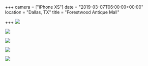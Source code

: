 +++
camera = ["iPhone XS"]
date = "2019-03-07T06:00:00+00:00"
location = "Dallas, TX"
title = "Forestwood Antique Mall"

+++
![](https://res.cloudinary.com/tobyblog/image/upload/v1552004266/img/CE8CD332-4542-497F-8C28-C4EA7C7216CD.jpg)
<!--more-->
![](https://res.cloudinary.com/tobyblog/image/upload/v1552004266/img/9E4BAB17-DCBD-4E21-BBE6-21F429BEA162.jpg)

![](https://res.cloudinary.com/tobyblog/image/upload/v1552004265/img/907FB25E-9B68-43F6-A37C-E37E29DDE0C3.jpg)

![](https://res.cloudinary.com/tobyblog/image/upload/v1552004261/img/A4C4C14C-2825-444F-8C34-F6A06F07E4D5.jpg)

![](https://res.cloudinary.com/tobyblog/image/upload/v1552004267/img/8C195F3B-6781-4D66-8EEE-CB14D1D7426D.jpg)